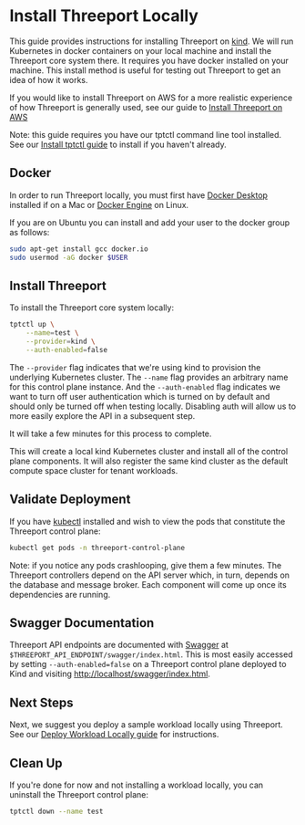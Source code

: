 # Install Threeport Locally

This guide provides instructions for installing Threeport on
[kind](https://kind.sigs.k8s.io/).  We will run Kubernetes in docker
containers on your local machine and install the Threeport core system there.
It requires you have docker installed on your machine.  This install method is
useful for testing out Threeport to get an idea of how it works.

If you would like to install Threeport on AWS for a more realistic experience of
how Threeport is generally used, see our guide to [Install Threeport on
AWS](install-threeport-aws.md)

Note: this guide requires you have our tptctl command line tool installed.  See
our [Install tptctl guide](install-tptctl.md) to install if you haven't already.

## Docker

In order to run Threeport locally, you must first have [Docker
Desktop](https://docs.docker.com/desktop/install/mac-install/) installed if on a
Mac or [Docker Engine](https://docs.docker.com/engine/install/) on Linux.

If you are on Ubuntu you can install and add your user to the docker group as
follows:

```bash
sudo apt-get install gcc docker.io
sudo usermod -aG docker $USER
```

## Install Threeport

To install the Threeport core system locally:

```bash
tptctl up \
    --name=test \
    --provider=kind \
    --auth-enabled=false
```

The `--provider` flag indicates that we're using kind to provision the
underlying Kubernetes cluster.  The `--name` flag provides an arbitrary name for
this control plane instance.  And the `--auth-enabled` flag indicates we want to
turn off user authentication which is turned on by default and should only be
turned off when testing locally.  Disabling auth will allow us to more easily
explore the API in a subsequent step.

It will take a few minutes for this process to complete.

This will create a local kind Kubernetes cluster and install all of the control
plane components.  It will also register the same kind cluster as the default
compute space cluster for tenant workloads.

## Validate Deployment

If you have [kubectl](https://kubernetes.io/docs/tasks/tools/) installed and
wish to view the pods that constitute the Threeport control plane:

```bash
kubectl get pods -n threeport-control-plane
```

Note: if you notice any pods crashlooping, give them a few minutes.  The
Threeport controllers depend on the API server which, in turn, depends on the
database and message broker.  Each component will come up once its dependencies
are running.

## Swagger Documentation

Threeport API endpoints are documented with [Swagger](https://swagger.io/) at
`$THREEPORT_API_ENDPOINT/swagger/index.html`. This is most easily
accessed by setting `--auth-enabled=false` on a Threeport control plane
deployed to Kind and visiting
[http://localhost/swagger/index.html](http://localhost/swagger/index.html).

## Next Steps

Next, we suggest you deploy a sample workload locally using Threeport.  See our
[Deploy Workload Locally guide](../workloads/deploy-workload-local.md) for instructions.

## Clean Up

If you're done for now and not installing a workload locally, you can
uninstall the Threeport control plane:

```bash
tptctl down --name test
```
